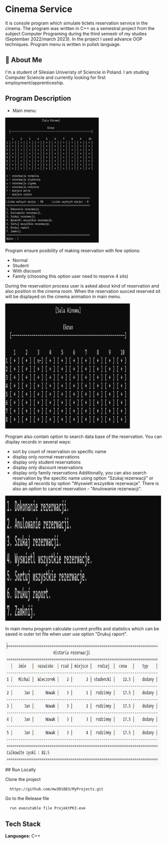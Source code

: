
# Cinema Service

It is console program which simulate tictets reservation service in the cinema. The program was written in C++ as a semestral project from the subject Computer Programing during the third semestr of my studies (September 2022/march 2023). In the project I used advance OOP techniques. Program menu is written in polish language. 



## 🚀 About Me
I'm a student of Silesian Univeristy of Sciencie in Poland. I am studing Computer Sciencie and currently looking for first employment/apprenticeship. 


## Program Description

- Main menu:

<img src="Images/menu.png" width="300" height="400">

Program ensure posibility of making reservation with few  options:
- Normal
- Student
- With discount 
- Family (choosing this option user need to reserve 4 sits)

During the reservation process user is asked about kind of reservation and also position in the cinema room. When the reservation succed reserved sit will be displayed on the cinema animation in main menu.

<img src="Images/sala_kinowa.png" width="400" height="400">

Program also contain option to search data base of the reservation. You can display records in several ways:
- sort by count of reservation on specific name
- display only normal reservations 
- display only student reservations
- display only discount reservations
- display only family reservations
Additionally, you can also search reservation by the specitic name using option "Szukaj rezerwacji" or display all records by option "Wyswietl wszystkie rezerwacje". There is also an option to cancel reservation - "Anulowanie rezerwacji".

<img src="Images/opcje.png" width="500" height="400">

In main menu program calculate current profits and statistics which can be saved in outer txt file when user use option "Drukuj raport".

<img src="Images/raport.png" width="500" height="400">
## Run Locally

Clone the project

```bash
  https://github.com/mw301883/MyProjects.git
```

Go to the Release file

```bash
  run executable file ProjektPK3.exe
```


## Tech Stack

**Languages:** C++          
 


